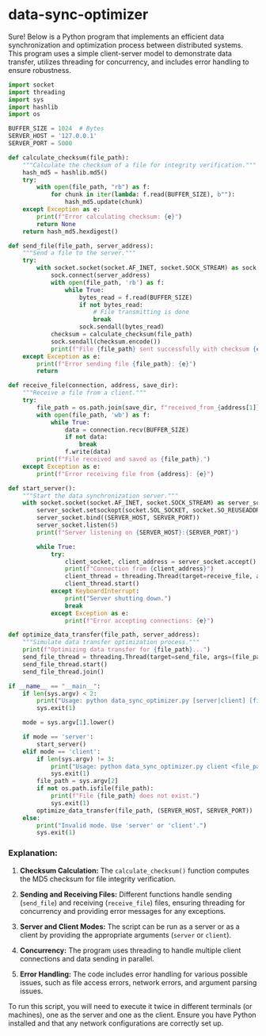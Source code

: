 # data-sync-optimizer

Sure! Below is a Python program that implements an efficient data synchronization and optimization process between distributed systems. This program uses a simple client-server model to demonstrate data transfer, utilizes threading for concurrency, and includes error handling to ensure robustness.

```python
import socket
import threading
import sys
import hashlib
import os

BUFFER_SIZE = 1024  # Bytes
SERVER_HOST = '127.0.0.1'
SERVER_PORT = 5000

def calculate_checksum(file_path):
    """Calculate the checksum of a file for integrity verification."""
    hash_md5 = hashlib.md5()
    try:
        with open(file_path, "rb") as f:
            for chunk in iter(lambda: f.read(BUFFER_SIZE), b""):
                hash_md5.update(chunk)
    except Exception as e:
        print(f"Error calculating checksum: {e}")
        return None
    return hash_md5.hexdigest()

def send_file(file_path, server_address):
    """Send a file to the server."""
    try:
        with socket.socket(socket.AF_INET, socket.SOCK_STREAM) as sock:
            sock.connect(server_address)
            with open(file_path, 'rb') as f:
                while True:
                    bytes_read = f.read(BUFFER_SIZE)
                    if not bytes_read:
                        # File transmitting is done
                        break
                    sock.sendall(bytes_read)
            checksum = calculate_checksum(file_path)
            sock.sendall(checksum.encode())
            print(f"File {file_path} sent successfully with checksum {checksum}.")
    except Exception as e:
        print(f"Error sending file {file_path}: {e}")
        return

def receive_file(connection, address, save_dir):
    """Receive a file from a client."""
    try:
        file_path = os.path.join(save_dir, f"received_from_{address[1]}.data")
        with open(file_path, 'wb') as f:
            while True:
                data = connection.recv(BUFFER_SIZE)
                if not data:
                    break
                f.write(data)
        print(f"File received and saved as {file_path}.")
    except Exception as e:
        print(f"Error receiving file from {address}: {e}")

def start_server():
    """Start the data synchronization server."""
    with socket.socket(socket.AF_INET, socket.SOCK_STREAM) as server_socket:
        server_socket.setsockopt(socket.SOL_SOCKET, socket.SO_REUSEADDR, 1)
        server_socket.bind((SERVER_HOST, SERVER_PORT))
        server_socket.listen(5)
        print(f"Server listening on {SERVER_HOST}:{SERVER_PORT}")

        while True:
            try:
                client_socket, client_address = server_socket.accept()
                print(f"Connection from {client_address}")
                client_thread = threading.Thread(target=receive_file, args=(client_socket, client_address, '.'))
                client_thread.start()
            except KeyboardInterrupt:
                print("Server shutting down.")
                break
            except Exception as e:
                print(f"Error accepting connections: {e}")

def optimize_data_transfer(file_path, server_address):
    """Simulate data transfer optimization process."""
    print(f"Optimizing data transfer for {file_path}...")
    send_file_thread = threading.Thread(target=send_file, args=(file_path, server_address))
    send_file_thread.start()
    send_file_thread.join()

if __name__ == "__main__":
    if len(sys.argv) < 2:
        print("Usage: python data_sync_optimizer.py [server|client] [file_path (for client)]")
        sys.exit(1)

    mode = sys.argv[1].lower()

    if mode == 'server':
        start_server()
    elif mode == 'client':
        if len(sys.argv) != 3:
            print("Usage: python data_sync_optimizer.py client <file_path>")
            sys.exit(1)
        file_path = sys.argv[2]
        if not os.path.isfile(file_path):
            print(f"File {file_path} does not exist.")
            sys.exit(1)
        optimize_data_transfer(file_path, (SERVER_HOST, SERVER_PORT))
    else:
        print("Invalid mode. Use 'server' or 'client'.")
        sys.exit(1)
```

### Explanation:
1. **Checksum Calculation:** The `calculate_checksum()` function computes the MD5 checksum for file integrity verification.

2. **Sending and Receiving Files:** Different functions handle sending (`send_file`) and receiving (`receive_file`) files, ensuring threading for concurrency and providing error messages for any exceptions.

3. **Server and Client Modes:** The script can be run as a server or as a client by providing the appropriate arguments (`server` or `client`).

4. **Concurrency:** The program uses threading to handle multiple client connections and data sending in parallel.

5. **Error Handling:** The code includes error handling for various possible issues, such as file access errors, network errors, and argument parsing issues.

To run this script, you will need to execute it twice in different terminals (or machines), one as the server and one as the client. Ensure you have Python installed and that any network configurations are correctly set up.